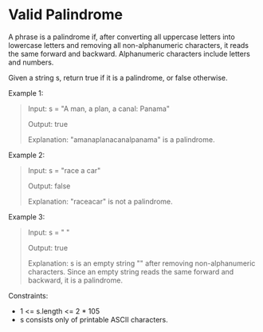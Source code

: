 # Valid Palindrome

A phrase is a palindrome if, after converting all uppercase letters into lowercase letters and removing all
non-alphanumeric characters, it reads the same forward and backward. Alphanumeric characters include letters and numbers.

Given a string s, return true if it is a palindrome, or false otherwise.



Example 1:
> Input: s = "A man, a plan, a canal: Panama"
> 
> Output: true
> 
> Explanation: "amanaplanacanalpanama" is a palindrome.

Example 2:

> Input: s = "race a car"
> 
> Output: false
> 
> Explanation: "raceacar" is not a palindrome.

Example 3:
> Input: s = " "
> 
> Output: true
> 
> Explanation: s is an empty string "" after removing non-alphanumeric characters.
> Since an empty string reads the same forward and backward, it is a palindrome.


Constraints:

- 1 <= s.length <= 2 * 105
- s consists only of printable ASCII characters.
